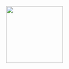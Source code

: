 <div id="header" align="center">
  <img src="https://complexpoforschoolproject2025.ru/images/%D0%A1%D0%BD%D0%B8%D0%BC%D0%BE%D0%BA%20%D1%8D%D0%BA%D1%80%D0%B0%D0%BD%D0%B0%202025-01-10%20172311.png" width="150"/>
</div>
